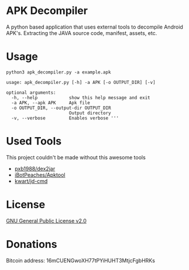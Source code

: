 # APK Decompiler
A python based application that uses external tools to decompile Android APK's. Extracting the JAVA source code, manifest, assets, etc.

# Usage
```
python3 apk_decompiler.py -a example.apk
```

```
usage: apk_decompiler.py [-h] -a APK [-o OUTPUT_DIR] [-v]

optional arguments:
  -h, --help            show this help message and exit
  -a APK, --apk APK     Apk file
  -o OUTPUT_DIR, --output-dir OUTPUT_DIR
                        Output directory
  -v, --verbose         Enables verbose '''
```

# Used Tools
This project couldn't be made without this awesome tools
- [pxb1988/dex2jar](https://github.com/pxb1988/dex2jar)
- [iBotPeaches/Apktool](https://ibotpeaches.github.io/Apktool/install/)
- [kwart/jd-cmd](https://github.com/kwart/jd-cmd)

# License
[GNU General Public License v2.0](LICENSE.md)

# Donations
Bitcoin address: 16mCUENGwoXH77tPYiHUHT3MtjcFgbHRKs
